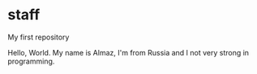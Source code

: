 # staff
My first repository

Hello, World. My name is Almaz, I'm from Russia and I not very strong in programming.
